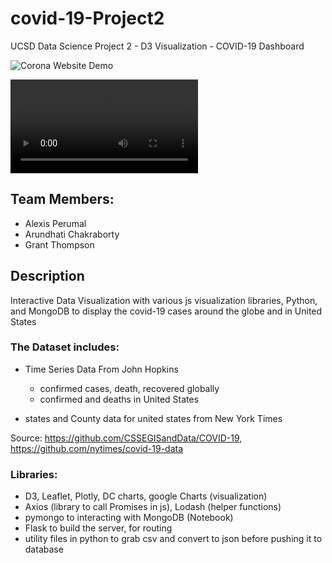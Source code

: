 # covid-19-Project2
UCSD Data Science Project 2 - D3 Visualization - COVID-19 Dashboard

![Corona Website Demo](Presentation/2020-04-08_Corona_flask_website_demo-480.gif)

![Corona Website Demo](Presentation/2020-04-08_Corona_flask_website_demo.mp4)

## Team Members:
* Alexis Perumal 
* Arundhati Chakraborty
* Grant Thompson

## Description

Interactive Data Visualization with various js visualization libraries, Python, and MongoDB to display the covid-19 cases around the globe and in United States

 ### The Dataset includes:

 * Time Series Data From John Hopkins
   * confirmed cases, death, recovered globally
   * confirmed and deaths in United States
 
 * states and County data for united states from New York Times

  Source: https://github.com/CSSEGISandData/COVID-19, https://github.com/nytimes/covid-19-data
 
### Libraries:

 * D3, Leaflet, Plotly, DC charts, google Charts (visualization)
 * Axios (library to call Promises in js), Lodash (helper functions)
 * pymongo to interacting with MongoDB (Notebook)
 * Flask to build the server, for routing
 * utility files in python to grab csv and convert to json before pushing it to database
 


